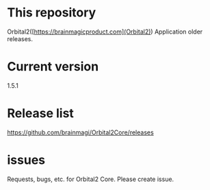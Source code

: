 # This repository
Orbital2([https://brainmagicproduct.com](Orbital2)) Application older releases.


# Current version
1.5.1
# Release list
https://github.com/brainmagi/Orbital2Core/releases

# issues
Requests, bugs, etc. for Orbital2 Core. Please create issue.
